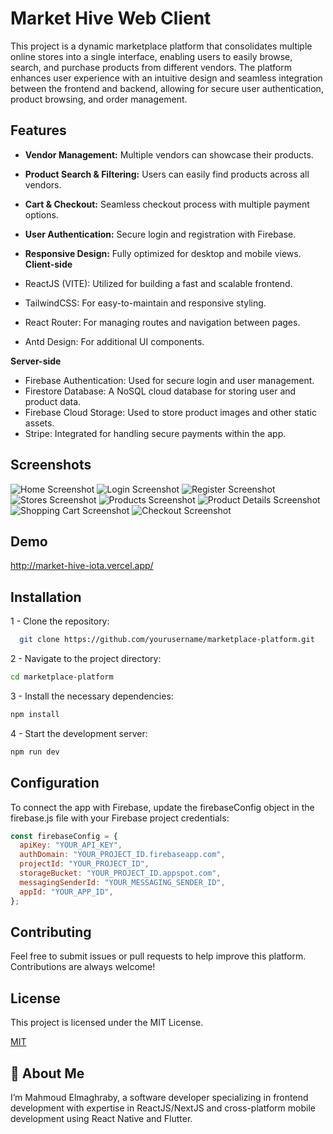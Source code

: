 
# Market Hive Web Client

This project is a dynamic marketplace platform that consolidates multiple online stores into a single interface, enabling users to easily browse, search, and purchase products from different vendors. The platform enhances user experience with an intuitive design and seamless integration between the frontend and backend, allowing for secure user authentication, product browsing, and order management.




## Features

- **Vendor Management:** Multiple vendors can showcase their products.
- **Product Search & Filtering:** Users can easily find products across all vendors.
- **Cart & Checkout:** Seamless checkout process with multiple payment options.
- **User Authentication:** Secure login and registration with Firebase.
- **Responsive Design:** Fully optimized for desktop and mobile views.
**Client-side**

- ReactJS (VITE): Utilized for building a fast and scalable frontend.
- TailwindCSS: For easy-to-maintain and responsive styling.
- React Router: For managing routes and navigation between pages.
- Antd Design: For additional UI components.

**Server-side**

- Firebase Authentication: Used for secure login and user management.
- Firestore Database: A NoSQL cloud database for storing user and product data.
- Firebase Cloud Storage: Used to store product images and other static assets.
- Stripe: Integrated for handling secure payments within the app.

## Screenshots

![Home Screenshot](screenshots/home_page.png)
![Login Screenshot](screenshots/login_page.png)
![Register Screenshot](screenshots/register_page.png)
![Stores Screenshot](screenshots/stores_page.png)
![Products Screenshot](screenshots/products_page.png)
![Product Details Screenshot](screenshots/product_detail_page.png)
![Shopping Cart Screenshot](screenshots/shopping_cart_page.png)
![Checkout Screenshot](screenshots/checkout_page.png)

## Demo

http://market-hive-iota.vercel.app/

## Installation

1 - Clone the repository:

```bash
  git clone https://github.com/yourusername/marketplace-platform.git
```
2 - Navigate to the project directory:

```bash
cd marketplace-platform
```

3 - Install the necessary dependencies:

```bash
npm install
```

4 - Start the development server:

```bash
npm run dev
```
    
## Configuration

To connect the app with Firebase, update the firebaseConfig object in the firebase.js file with your Firebase project credentials:

```javascript
const firebaseConfig = {
  apiKey: "YOUR_API_KEY",
  authDomain: "YOUR_PROJECT_ID.firebaseapp.com",
  projectId: "YOUR_PROJECT_ID",
  storageBucket: "YOUR_PROJECT_ID.appspot.com",
  messagingSenderId: "YOUR_MESSAGING_SENDER_ID",
  appId: "YOUR_APP_ID",
};

```


## Contributing

Feel free to submit issues or pull requests to help improve this platform. Contributions are always welcome!




## License
This project is licensed under the MIT License.


[MIT](https://choosealicense.com/licenses/mit/)


## 🚀 About Me

I’m Mahmoud Elmaghraby, a software developer specializing in frontend development with expertise in ReactJS/NextJS and cross-platform mobile development using React Native and Flutter. 
